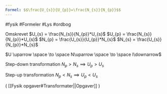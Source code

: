 ```yaml
---
Formel: $$\frac{U_{s}}{U_{p}}=\frac{N_{s}}{N_{p}}$$
---
```


#fysik #Formeler #Lys #ordbog 

Omskrevet
$U_{s} = \frac{N_{s}}{N_{p}}*U_{s}$
$U_{p} = \frac{N_{s}}{N_{p}}*U_{s}$
$N_{p} = \frac{U_{s}}{U_{p}}*N_{s}$
$N_{s} = \frac{U_{s}}{N_{p}}*N_{s}$

$U \uparrow \space \to \space N\uparrow \space \to  \space I\downarrow$

Step-down transformation
$N_{p}>N_{s} \implies U_{p}>U_{s}$

Step-up transformation
$N_{p}<N_{s} \implies U_{p}<U_{s}$

(  [[Fysik opgaver#Transformater||Opgaver]]  )